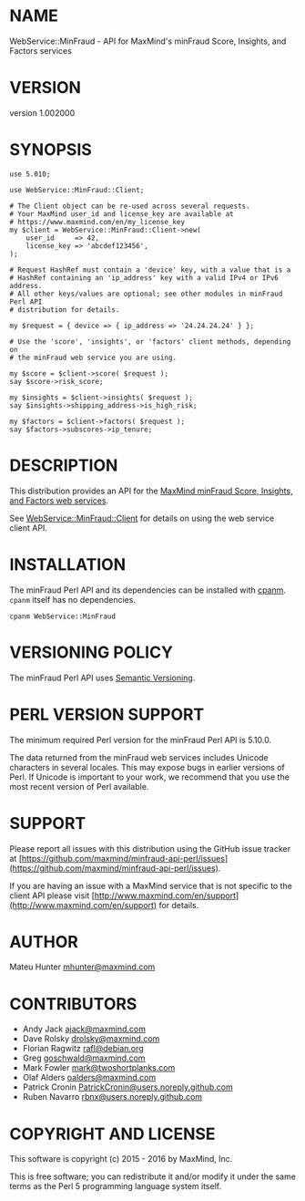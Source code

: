 # NAME

WebService::MinFraud - API for MaxMind's minFraud Score, Insights, and Factors services

# VERSION

version 1.002000

# SYNOPSIS

    use 5.010;

    use WebService::MinFraud::Client;

    # The Client object can be re-used across several requests.
    # Your MaxMind user_id and license_key are available at
    # https://www.maxmind.com/en/my_license_key
    my $client = WebService::MinFraud::Client->new(
        user_id     => 42,
        license_key => 'abcdef123456',
    );

    # Request HashRef must contain a 'device' key, with a value that is a
    # HashRef containing an 'ip_address' key with a valid IPv4 or IPv6 address.
    # All other keys/values are optional; see other modules in minFraud Perl API
    # distribution for details.

    my $request = { device => { ip_address => '24.24.24.24' } };

    # Use the 'score', 'insights', or 'factors' client methods, depending on
    # the minFraud web service you are using.

    my $score = $client->score( $request );
    say $score->risk_score;

    my $insights = $client->insights( $request );
    say $insights->shipping_address->is_high_risk;

    my $factors = $client->factors( $request );
    say $factors->subscores->ip_tenure;

# DESCRIPTION

This distribution provides an API for the
[MaxMind minFraud Score, Insights, and Factors web services](https://dev.maxmind.com/minfraud/).

See [WebService::MinFraud::Client](https://metacpan.org/pod/WebService::MinFraud::Client) for details on using the web service client
API.

# INSTALLATION

The minFraud Perl API and its dependencies can be installed with
[cpanm](https://metacpan.org/pod/App::cpanminus). `cpanm` itself has no
dependencies.

    cpanm WebService::MinFraud

# VERSIONING POLICY

The minFraud Perl API uses [Semantic Versioning](http://semver.org/).

# PERL VERSION SUPPORT

The minimum required Perl version for the minFraud Perl API is 5.10.0.

The data returned from the minFraud web services includes Unicode characters
in several locales. This may expose bugs in earlier versions of Perl. If
Unicode is important to your work, we recommend that you use the most recent
version of Perl available.

# SUPPORT

Please report all issues with this distribution using the GitHub issue tracker
at [https://github.com/maxmind/minfraud-api-perl/issues](https://github.com/maxmind/minfraud-api-perl/issues).

If you are having an issue with a MaxMind service that is not specific to the
client API please visit [http://www.maxmind.com/en/support](http://www.maxmind.com/en/support) for details.

# AUTHOR

Mateu Hunter <mhunter@maxmind.com>

# CONTRIBUTORS

- Andy Jack <ajack@maxmind.com>
- Dave Rolsky <drolsky@maxmind.com>
- Florian Ragwitz <rafl@debian.org>
- Greg <goschwald@maxmind.com>
- Mark Fowler <mark@twoshortplanks.com>
- Olaf Alders <oalders@maxmind.com>
- Patrick Cronin <PatrickCronin@users.noreply.github.com>
- Ruben Navarro <rbnx@users.noreply.github.com>

# COPYRIGHT AND LICENSE

This software is copyright (c) 2015 - 2016 by MaxMind, Inc.

This is free software; you can redistribute it and/or modify it under
the same terms as the Perl 5 programming language system itself.
